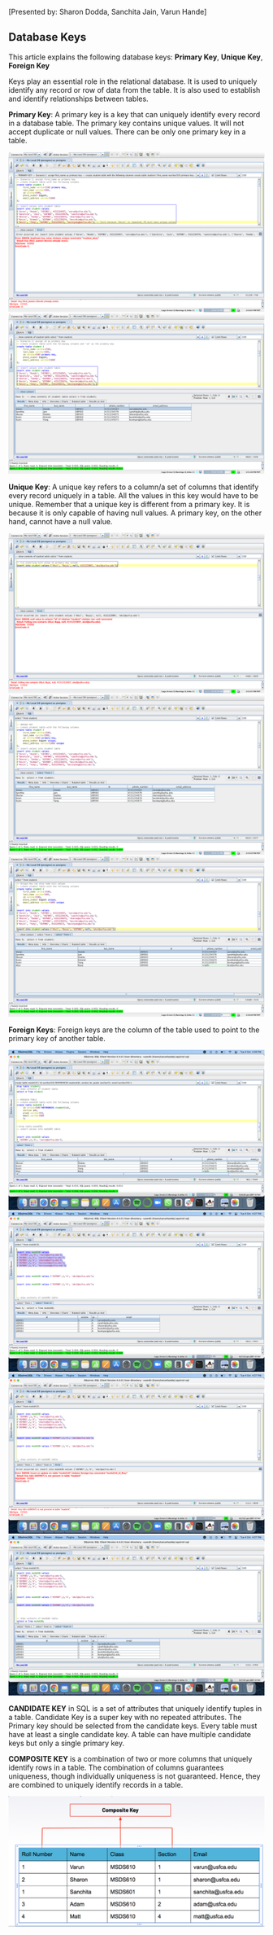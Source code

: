 [Presented by: Sharon Dodda, Sanchita Jain, Varun Hande]

## Database Keys
This article explains the following database keys:  **Primary Key**, **Unique Key**, **Foreign Key**

Keys play an essential role in the relational database. It is used to uniquely identify any record or row of data from the table. It is also used to establish and identify relationships between tables.

**Primary Key**: A primary key is a key that can uniquely identify every record in a database table. The primary key contains unique values. It will not accept duplicate or null values. There can be only one primary key in a table.

<img src="screenshots/1.png" alt="Alt text" title="Optional title">

<img src="screenshots/2.png" alt="Alt text" title="Optional title">


**Unique Key**: A unique key refers to a column/a set of columns that identify every record uniquely in a table. All the values in this key would have to be unique. Remember that a unique key is different from a primary key. It is because it is only capable of having null values. A primary key, on the other hand, cannot have a null value.

<img src="screenshots/3.png" alt="Alt text" title="Optional title">

<img src="screenshots/4.png" alt="Alt text" title="Optional title">

<img src="screenshots/5.png" alt="Alt text" title="Optional title">

**Foreign Keys**: Foreign keys are the column of the table used to point to the primary key of another table.

<img src="screenshots/6.png" alt="Alt text" title="Optional title">

<img src="screenshots/7.png" alt="Alt text" title="Optional title">

<img src="screenshots/8.png" alt="Alt text" title="Optional title">

<img src="screenshots/9.png" alt="Alt text" title="Optional title">


**CANDIDATE KEY** in SQL is a set of attributes that uniquely identify tuples in a table. Candidate Key is a super key with no repeated attributes. The Primary key should be selected from the candidate keys. Every table must have at least a single candidate key. A table can have multiple candidate keys but only a single primary key.


**COMPOSITE KEY** is a combination of two or more columns that uniquely identify rows in a table. The combination of columns guarantees uniqueness, though individually uniqueness is not guaranteed. Hence, they are combined to uniquely identify records in a table.

<img src="screenshots/11.png" alt="Alt text" title="Optional title">


